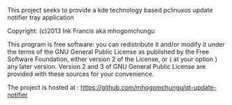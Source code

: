 
This project seeks to provide a kde technology based pclinuxos update notifier tray application

Copyright: (c)2013 Ink Francis aka mhogomchungu

This program is free software: you can redistribute it and/or modify
it under the terms of the GNU General Public License as published by
the Free Software Foundation, either version 2 of the License, or
( at your option ) any later version. Version 2 and 3 of GNU General
Public License are provided with these sources for your convenience.

The project is hosted at : https://github.com/mhogomchungu/qt-update-notifier

